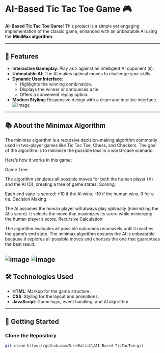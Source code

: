 # AI-Based Tic Tac Toe Game 🎮

**AI-Based Tic Tac Toe Game**! This project is a simple yet engaging implementation of the classic game, enhanced with an unbeatable AI using the **MiniMax algorithm**.

---

## 🎯 Features

- **Interactive Gameplay**: Play as `X` against an intelligent AI opponent (`O`).
- **Unbeatable AI**: The AI makes optimal moves to challenge your skills.
- **Dynamic User Interface**:
  - Highlights the winning combination.
  - Displays the winner or announces a tie.
  - Offers a convenient replay option.
- **Modern Styling**: Responsive design with a clean and intuitive interface.
![image](https://github.com/user-attachments/assets/a1607897-700a-4600-bbf1-74c947f493fe)
---
## 📚 About the Minimax Algorithm
The minimax algorithm is a recursive decision-making algorithm commonly used in two-player games like Tic Tac Toe, Chess, and Checkers. The goal of the algorithm is to minimize the possible loss in a worst-case scenario.

Here’s how it works in this game:

Game Tree:

The algorithm simulates all possible moves for both the human player (X) and the AI (O), creating a tree of game states.
Scoring:

Each end state is scored:
+10 if the AI wins.
-10 if the human wins.
0 for a tie.
Decision Making:

The AI assumes the human player will always play optimally (minimizing the AI's score).
It selects the move that maximizes its score while minimizing the human player’s score.
Recursive Calculation:

The algorithm evaluates all possible outcomes recursively until it reaches the game’s end state.
The minimax algorithm ensures the AI is unbeatable because it explores all possible moves and chooses the one that guarantees the best result.


![image](https://github.com/user-attachments/assets/f7bd788e-0908-4e56-a443-195cdf06f33a)
![image](https://github.com/user-attachments/assets/189e2620-9ba1-40ac-89c5-c2a04fcc9150)
---
## 🛠️ Technologies Used

- **HTML**: Markup for the game structure.
- **CSS**: Styling for the layout and animations.
- **JavaScript**: Game logic, event handling, and AI algorithm.

---

## 🚀 Getting Started

### Clone the Repository

```bash
git clone https://github.com/SreeDatta21/AI-Based-TicTacToe.git
